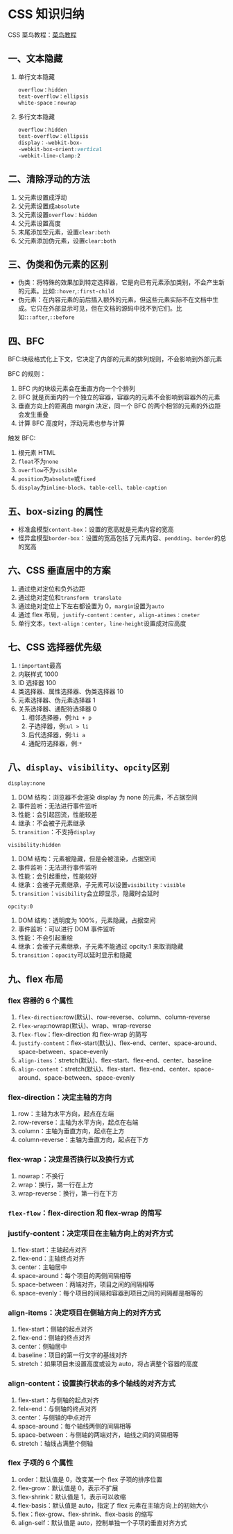 # CSS 知识归纳

CSS 菜鸟教程：[菜鸟教程](https://www.runoob.com/css/css-tutorial.html)

## 一、文本隐藏

1. 单行文本隐藏

   ```css
   overflow：hidden
   text-overflow：ellipsis
   white-space：nowrap
   ```

2. 多行文本隐藏

   ```css
   overflow：hidden
   text-overflow：ellipsis
   display：-webkit-box-
   -webkit-box-orient:vertical
   -webkit-line-clamp:2
   ```

## 二、清除浮动的方法

1. 父元素设置成浮动
2. 父元素设置成`absolute`
3. 父元素设置`overflow：hidden`
4. 父元素设置高度
5. 末尾添加空元素，设置`clear:both`
6. 父元素添加伪元素，设置`clear:both`

## 三、伪类和伪元素的区别

- 伪类：将特殊的效果加到特定选择器，它是向已有元素添加类别，不会产生新的元素。比如:`:hover`,`:first-child`
- 伪元素：在内容元素的前后插入额外的元素，但这些元素实际不在文档中生成。它只在外部显示可见，但在文档的源码中找不到它们。比如:`::after`,`::before`

## 四、BFC

BFC:块级格式化上下文，它决定了内部的元素的排列规则，不会影响到外部元素

BFC 的规则：

1. BFC 内的块级元素会在垂直方向一个个排列
2. BFC 就是页面内的一个独立的容器，容器内的元素不会影响到容器外的元素
3. 垂直方向上的距离由 margin 决定，同一个 BFC 的两个相邻的元素的外边距会发生重叠
4. 计算 BFC 高度时，浮动元素也参与计算

触发 BFC:

1. 根元素 HTML
2. `float`不为`none`
3. `overflow`不为`visible`
4. `position`为`absolute`或`fixed`
5. `display`为`inline-block`、`table-cell`、`table-caption`

## 五、box-sizing 的属性

- 标准盒模型`content-box`：设置的宽高就是元素内容的宽高
- 怪异盒模型`border-box`：设置的宽高包括了元素内容、`pendding`、`border`的总的宽高

## 六、CSS 垂直居中的方案

1. 通过绝对定位和负外边距
2. 通过绝对定位和`transform` ` translate`
3. 通过绝对定位上下左右都设置为 0，`margin`设置为`auto`
4. 通过 flex 布局，`justify-content：center`，`align-atimes：cneter`
5. 单行文本，`text-align：center`，`line-height`设置成对应高度

## 七、CSS 选择器优先级

1. `!important`最高
2. 内联样式 1000
3. ID 选择器 100
4. 类选择器、属性选择器、伪类选择器 10
5. 元素选择器、伪元素选择器 1
6. 关系选择器、通配符选择器 0
   1. 相邻选择器，例:`h1 + p`
   2. 子选择器，例:`ul > li`
   3. 后代选择器，例:`li a`
   4. 通配符选择器，例:`*`

## 八、`display`、`visibility`、`opcity`区别

`display:none`

1. DOM 结构：浏览器不会渲染 display 为 none 的元素，不占据空间
2. 事件监听：无法进行事件监听
3. 性能：会引起回流，性能较差
4. 继承：不会被子元素继承
5. `transition`：不支持`display`

`visibility:hidden`

1. DOM 结构：元素被隐藏，但是会被渲染，占据空间
2. 事件监听：无法进行事件监听
3. 性能：会引起重绘，性能较好
4. 继承：会被子元素继承，子元素可以设置`visibility：visible`
5. `transition`：`visibility`会立即显示，隐藏时会延时

`opcity:0`

1. DOM 结构：透明度为 100%，元素隐藏，占据空间
2. 事件监听：可以进行 DOM 事件监听
3. 性能：不会引起重绘
4. 继承：会被子元素继承，子元素不能通过 opcity:1 来取消隐藏
5. `transition`：`opacity`可以延时显示和隐藏

## 九、flex 布局

### flex 容器的 6 个属性

1. `flex-direction`:row(默认)、row-reverse、column、column-reverse
2. `flex-wrap`:nowrap(默认)、wrap、wrap-reverse
3. `flex-flow`：flex-direction 和 flex-wrap 的简写
4. `justify-content`：flex-start(默认)、flex-end、center、space-around、space-between、space-evenly
5. `align-items`：stretch(默认)、flex-start、flex-end、center、baseline
6. `align-content`：stretch(默认)、flex-start、flex-end、center、space-around、space-between、space-evenly

### flex-direction：决定主轴的方向

1. row：主轴为水平方向，起点在左端
2. row-reverse：主轴为水平方向，起点在右端
3. column：主轴为垂直方向，起点在上方
4. column-reverse：主轴为垂直方向，起点在下方

### flex-wrap：决定是否换行以及换行方式

1. nowrap：不换行
2. wrap：换行，第一行在上方
3. wrap-reverse：换行，第一行在下方

### `flex-flow`：flex-direction 和 flex-wrap 的简写

### justify-content：决定项目在主轴方向上的对齐方式

1. flex-start：主轴起点对齐
2. flex-end：主轴终点对齐
3. center：主轴居中
4. space-around：每个项目的两侧间隔相等
5. space-between：两端对齐，项目之间的间隔相等
6. space-evenly：每个项目的间隔和容器到项目之间的间隔都是相等的

### align-items：决定项目在侧轴方向上的对齐方式

1. flex-start：侧轴的起点对齐
2. flex-end：侧轴的终点对齐
3. center：侧轴居中
4. baseline：项目的第一行文字的基线对齐
5. stretch：如果项目未设置高度或设为 auto，将占满整个容器的高度

### align-content：设置换行状态的多个轴线的对齐方式

1. flex-start：与侧轴的起点对齐
2. felx-end：与侧轴的终点对齐
3. center：与侧轴的中点对齐
4. space-around：每个轴线两侧的间隔相等
5. space-between：与侧轴的两端对齐，轴线之间的间隔相等
6. stretch：轴线占满整个侧轴

### flex 子项的 6 个属性

1. order：默认值是 0，改变某一个 flex 子项的排序位置
2. flex-grow：默认值是 0，表示不扩展
3. flex-shrink：默认值是 1，表示可以收缩
4. flex-basis：默认值是 auto，指定了 flex 元素在主轴方向上的初始大小
5. flex：flex-grow、flex-shrink、flex-basis 的缩写
6. align-self：默认值是 auto，控制单独一个子项的垂直对齐方式
   <Valine></Valine>
